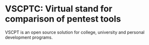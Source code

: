 # VSCPTC: Virtual stand for comparison of pentest tools

VSCPT is an open source solution for college, university and personal development programs.
